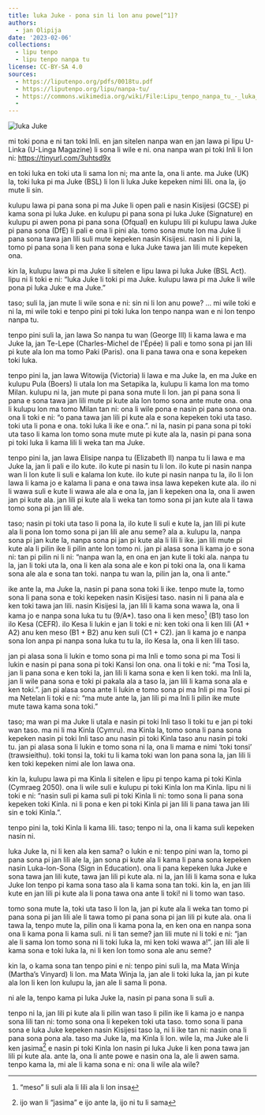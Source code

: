 ```yaml
---
title: luka Juke - pona sin li lon anu powe[^1]?
authors:
  - jan Olipija
date: '2023-02-06'
collections:
  - lipu tenpo
  - lipu tenpo nanpa tu
license: CC-BY-SA 4.0
sources:
  - https://liputenpo.org/pdfs/0018tu.pdf
  - https://liputenpo.org/lipu/nanpa-tu/
  - https://commons.wikimedia.org/wiki/File:Lipu_tenpo_nanpa_tu_-_luka_Juke.png
  - 
---
```


![luka Juke](https://upload.wikimedia.org/wikipedia/commons/6/66/Lipu_tenpo_nanpa_tu_-_luka_Juke.png)

mi toki pona e ni tan toki Inli. en jan sitelen nanpa wan en jan lawa pi lipu U-Linka (U-Linga Magazine) li sona li wile e ni. ona nanpa wan pi toki Inli li lon ni: https://tinyurl.com/3uhtsd9x

[^1]: ijo “powe” li lon lukin li lon ala

en toki luka en toki uta li sama lon ni; ma ante la, ona li ante. ma Juke (UK) la, toki luka pi ma Juke (BSL) li lon li luka Juke kepeken nimi lili. ona la, ijo mute li sin.

kulupu lawa pi pana sona pi ma Juke li open pali e nasin Kisijesi (GCSE) pi kama sona pi luka Juke. en kulupu pi pana sona pi luka Juke (Signature) en kulupu pi awen pona pi pana sona (Ofqual) en kulupu lili pi kulupu lawa Juke pi pana sona (DfE) li pali e ona li pini ala. tomo sona mute lon ma Juke li pana sona tawa jan lili suli mute kepeken nasin Kisijesi. nasin ni li pini la, tomo pi pana sona li ken pana sona e luka Juke tawa jan lili mute kepeken ona.

kin la, kulupu lawa pi ma Juke li sitelen e lipu lawa pi luka Juke (BSL Act). lipu ni li toki e ni: “luka Juke li toki pi ma Juke. kulupu lawa pi ma Juke li wile pona pi luka Juke e ma Juke.”

taso; suli la, jan mute li wile sona e ni: sin ni li lon anu powe? … mi wile toki e ni la, mi wile toki e tenpo pini pi toki luka lon tenpo nanpa wan e ni lon tenpo nanpa tu.

tenpo pini suli la, jan lawa So nanpa tu wan (George III) li kama lawa e ma Juke la, jan Te-Lepe (Charles-Michel de l'Épée) li pali e tomo sona pi jan lili pi kute ala lon ma tomo Paki (Paris). ona li pana tawa ona e sona kepeken toki luka.

tenpo pini la, jan lawa Witowija (Victoria) li lawa e ma Juke la, en ma Juke en kulupu Pula (Boers) li utala lon ma Setapika la, kulupu li kama lon ma tomo Milan. kulupu ni la, jan mute pi pana sona mute li lon. jan pi pana sona li pana e sona tawa jan lili mute pi kute ala lon tomo sona ante mute ona. ona li kulupu lon ma tomo Milan tan ni: ona li wile pona e nasin pi pana sona ona. ona li toki e ni: “o pana tawa jan lili pi kute ala e sona kepeken toki uta taso. toki uta li pona e ona. toki luka li ike e ona.”. ni la, nasin pi pana sona pi toki uta taso li kama lon tomo sona mute mute pi kute ala la, nasin pi pana sona pi toki luka li kama lili li weka tan ma Juke.

tenpo pini la, jan lawa Elisipe nanpa tu (Elizabeth II) nanpa tu li lawa e ma Juke la, jan li pali e ilo kute. ilo kute pi nasin tu li lon. ilo kute pi nasin nanpa wan li lon kute li suli e kalama lon kute. ilo kute pi nasin nanpa tu la, ilo li lon lawa li kama jo e kalama li pana e ona tawa insa lawa kepeken kute ala. ilo ni li wawa suli e kute li wawa ale ala e ona la, jan li kepeken ona la, ona li awen jan pi kute ala. jan lili pi kute ala li weka tan tomo sona pi jan kute ala li tawa tomo sona pi jan lili ale.

taso; nasin pi toki uta taso li pona la, ilo kute li suli e kute la, jan lili pi kute ala li pona lon tomo sona pi jan lili ale anu seme? ala a. kulupu la, nanpa sona pi jan kute la, nanpa sona pi jan pi kute ala li lili li ike. jan lili mute pi kute ala li pilin ike li pilin ante lon tomo ni. jan pi alasa sona li kama jo e sona ni: tan pi pilin ni li ni: “nanpa wan la, en ona en jan kute li toki ala. nanpa tu la, jan li toki uta la, ona li ken ala sona ale e kon pi toki ona la, ona li kama sona ale ala e sona tan toki. nanpa tu wan la, pilin jan la, ona li ante.”

ike ante la, ma Juke la, nasin pi pana sona toki li ike. tenpo mute la, tomo sona li pana sona e toki kepeken nasin Kisijesi taso. nasin ni li pana ala e ken toki tawa jan lili. nasin Kisijesi la, jan lili li kama sona wawa la, ona li kama jo e nanpa sona luka tu tu (9/A*). taso ona li ken meso[^2] (B1) taso lon ilo Kesa (CEFR). ilo Kesa li lukin e jan li toki e ni: ken toki ona li ken lili (A1 + A2) anu ken meso (B1 + B2) anu ken suli (C1 + C2). jan li kama jo e nanpa sona lon anpa pi nanpa sona luka tu tu la, ilo Kesa la, ona li ken lili taso.

jan pi alasa sona li lukin e tomo sona pi ma Inli e tomo sona pi ma Tosi li lukin e nasin pi pana sona pi toki Kansi lon ona. ona li toki e ni: “ma Tosi la, jan li pana sona e ken toki la, jan lili li kama sona e ken li ken toki. ma Inli la, jan li wile pana sona e toki pi pakala ala a taso la, jan lili li kama sona ala e ken toki.”. jan pi alasa sona ante li lukin e tomo sona pi ma Inli pi ma Tosi pi ma Netelan li toki e ni: “ma mute ante la, jan lili pi ma Inli li pilin ike mute mute tawa kama sona toki.”

taso; ma wan pi ma Juke li utala e nasin pi toki Inli taso li toki tu e jan pi toki wan taso. ma ni li ma Kinla (Cymru). ma Kinla la, tomo sona li pana sona kepeken nasin pi toki Inli taso anu nasin pi toki Kinla taso anu nasin pi toki tu. jan pi alasa sona li lukin e tomo sona ni la, ona li mama e nimi ‘toki tonsi’ (trawsieithu). toki tonsi la, toki tu li kama toki wan lon pana sona la, jan lili li ken toki kepeken nimi ale lon lawa ona.

kin la, kulupu lawa pi ma Kinla li sitelen e lipu pi tenpo kama pi toki Kinla (Cymraeg 2050). ona li wile suli e kulupu pi toki Kinla lon ma Kinla. lipu ni li toki e ni: “nasin suli pi kama suli pi toki Kinla li ni: tomo sona li pana sona kepeken toki Kinla. ni li pona e ken pi toki Kinla pi jan lili li pana tawa jan lili sin e toki Kinla.”.

tenpo pini la, toki Kinla li kama lili. taso; tenpo ni la, ona li kama suli kepeken nasin ni.

[^2]: “meso” li suli ala li lili ala li lon insa

luka Juke la, ni li ken ala ken sama? o lukin e ni: tenpo pini wan la, tomo pi pana sona pi jan lili ale la, jan sona pi kute ala li kama li pana sona kepeken nasin Luka-lon-Sona (Sign in Education). ona li pana kepeken luka Juke e sona tawa jan lili kute, tawa jan lili pi kute ala. ni la, jan lili li kama sona e luka Juke lon tenpo pi kama sona taso ala li kama sona tan toki. kin la, en jan lili kute en jan lili pi kute ala li pona tawa ona ante li toki! ni li tomo wan taso.

tomo sona mute la, toki uta taso li lon la, jan pi kute ala li weka tan tomo pi pana sona pi jan lili ale li tawa tomo pi pana sona pi jan lili pi kute ala. ona li tawa la, tenpo mute la, pilin ona li kama pona la, en ken ona en nanpa sona ona li kama pona li kama suli. ni li tan seme? jan lili mute ni li toki e ni: “jan ale li sama lon tomo sona ni li toki luka la, mi ken toki wawa a!”. jan lili ale li kama sona e toki luka la, ni li ken lon tomo sona ale anu seme?

kin la, o kama sona tan tenpo pini e ni: tenpo pini suli la, ma Mata Winja (Martha’s Vinyard) li lon. ma Mata Winja la, jan ale li toki luka la, jan pi kute ala lon li ken lon kulupu la, jan ale li sama li pona.

ni ale la, tenpo kama pi luka Juke la, nasin pi pana sona li suli a.

tenpo ni la, jan lili pi kute ala li pilin wan taso li pilin ike li kama jo e nanpa sona lili tan ni: tomo sona ona li kepeken toki uta taso. tomo sona li pana sona e luka Juke kepeken nasin Kisijesi taso la, ni li ike tan ni: nasin ona li pana sona pona ala. taso ma Juke la, ma Kinla li lon. wile la, ma Juke ale li ken jasima[^3] e nasin pi toki Kinla lon nasin pi luka Juke li ken pona tawa jan lili pi kute ala. ante la, ona li ante powe e nasin ona la, ale li awen sama. tenpo kama la, mi ale li kama sona e ni: ona li wile ala wile?

[^3]: ijo wan li “jasima” e ijo ante la, ijo ni tu li sama